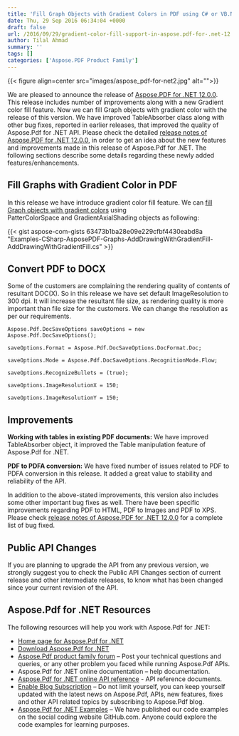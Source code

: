 ```yaml
---
title: 'Fill Graph Objects with Gradient Colors in PDF using C# or VB.NET'
date: Thu, 29 Sep 2016 06:34:04 +0000
draft: false
url: /2016/09/29/gradient-color-fill-support-in-aspose.pdf-for-.net-12.0.0/
author: Tilal Ahmad
summary: ''
tags: []
categories: ['Aspose.PDF Product Family']
---
```




{{< figure align=center src="images/aspose_pdf-for-net2.jpg" alt="">}}


We are pleased to announce the release of [Aspose.PDF for .NET 12.0.0][1]. This release includes number of improvements along with a new Gradient color fill feature. Now we can fill Graph objects with gradient color with the release of this version. We have improved TableAbsorber class along with other bug fixes, reported in earlier releases, that improved the quality of Aspose.Pdf for .NET API. Please check the detailed [release notes of Aspose.PDF for .NET 12.0.0][2], in order to get an idea about the new features and improvements made in this release of Aspose.Pdf for .NET. The following sections describe some details regarding these newly added features/enhancements.

## Fill Graphs with Gradient Color in PDF

In this release we have introduce gradient color fill feature. We can [fill Graph objects with gradient colors][3] using PatterColorSpace and GradientAxialShading objects as following:

{{< gist aspose-com-gists 63473b1ba28e09e229cfbf4430eabd8a "Examples-CSharp-AsposePDF-Graphs-AddDrawingWithGradientFill-AddDrawingWithGradientFill.cs" >}}

## Convert PDF to DOCX

Some of the customers are complaining the rendering quality of contents of resultant DOC(X). So in this release we have set default ImageResolution to 300 dpi. It will increase the resultant file size, as rendering quality is more important than file size for the customers. We can change the resolution as per our requirements.

```
Aspose.Pdf.DocSaveOptions saveOptions = new Aspose.Pdf.DocSaveOptions();

saveOptions.Format = Aspose.Pdf.DocSaveOptions.DocFormat.Doc;

saveOptions.Mode = Aspose.Pdf.DocSaveOptions.RecognitionMode.Flow;

saveOptions.RecognizeBullets = (true);

saveOptions.ImageResolutionX = 150;

saveOptions.ImageResolutionY = 150;
```

## Improvements

**Working with tables in existing PDF documents:** We have improved TableAbsorber object, it improved the Table manipulation feature of Aspose.Pdf for .NET.

**PDF to PDFA conversion:** We have fixed number of issues related to PDF to PDFA conversion in this release. It added a great value to stability and reliability of the API.

In addition to the above-stated improvements, this version also includes some other important bug fixes as well. There have been specific improvements regarding PDF to HTML, PDF to Images and PDF to XPS. Please check [release notes of Aspose.PDF for .NET 12.0.0][4] for a complete list of bug fixed.

## Public API Changes

If you are planning to upgrade the API from any previous version, we strongly suggest you to check the Public API Changes section of current release and other intermediate releases, to know what has been changed since your current revision of the API.

## Aspose.Pdf for .NET Resources

The following resources will help you work with Aspose.Pdf for .NET:

*   [Home page for Aspose.Pdf for .NET][5]
*   [Download Aspose.Pdf for .NET][6]
*   [Aspose.Pdf product family forum][7] – Post your technical questions and queries, or any other problem you faced while running Aspose.Pdf APIs.
*   Aspose.Pdf for .NET online documentation – help documentation.
*   [Aspose.Pdf for .NET online API reference][8] - API reference documents.
*   [Enable Blog Subscription][9] – Do not limit yourself, you can keep yourself updated with the latest news on Aspose.Pdf, APIs, new features, fixes and other API related topics by subscribing to Aspose.Pdf blog.
*   [Aspose.Pdf for .NET Examples][10] – We have published our code examples on the social coding website GitHub.com. Anyone could explore the code examples for learning purposes.




[1]: https://downloads.aspose.com/pdf/net
[2]: https://docs.aspose.com/display/pdfnet/Aspose.Pdf+for+.NET+12.0.0+Release+Notes
[3]: https://docs.aspose.com/display/pdfnet/Working+with+Graphs#WorkingwithGraphs-AddDrawingwithGradientFill
[4]: https://docs.aspose.com/display/pdfnet/Aspose.Pdf+for+.NET+12.0.0+Release+Notes
[5]: http://www.aspose.com/products/pdf/net
[6]: http://www.aspose.com/downloads/pdf/net
[7]: http://www.aspose.com/community/forums/aspose.pdf-product-family/20/showforum.aspx
[8]: http://www.aspose.com/api/net/pdf
[9]: https://blog.aspose.com/
[10]: https://github.com/aspose-pdf/Aspose.Pdf-for-.NET




